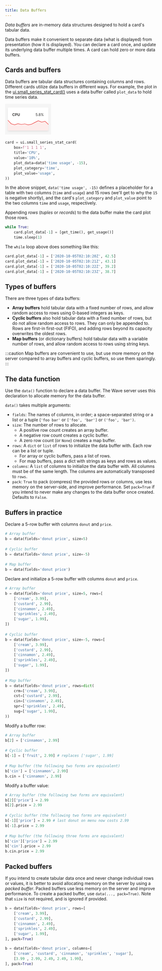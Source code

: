 ```yaml
---
title: Data Buffers
---
```


*Data buffers* are in-memory data structures designed to hold a card's tabular data.

Data buffers make it convenient to separate data (what is displayed) from presentation (how it is displayed). You can declare a card once, and update its underlying data buffer multiple times. A card can hold zero or more data buffers.

## Cards and buffers

Data buffers are tabular data structures containing columns and rows. Different cards utilize data buffers in different ways. For example, the plot in the [ui.small_series_stat_card()](api/ui#small_series_stat_card) uses a data buffer called `plot_data` to hold time series data.

![CPU Usage](assets/buffers__series-card.png)

```py {5-7}
card = ui.small_series_stat_card(
    box=f'1 1 1 1',
    title='CPU',
    value='10%',
    plot_data=data('time usage', -15),
    plot_category='time',
    plot_value='usage',
))
```

In the above snippet, `data('time usage', -15)` defines a placeholder for a table with two columns (`time` and `usage`) and 15 rows (we'll get to why the `15` is negative shortly), and the card's `plot_category` and `plot_value` point to the two columns `time` and `usage`, respectively.

Appending *rows* (*tuples* or *records*) to the data buffer make the card plot those rows.

```py {2}
while True:
    card.plot_data[-1] = [get_time(), get_usage()]
    time.sleep(1)
```

The `while` loop above does something like this:

```py
card.plot_data[-1] = ['2020-10-05T02:10:20Z', 42.5]
card.plot_data[-1] = ['2020-10-05T02:10:21Z', 43.1]
card.plot_data[-1] = ['2020-10-05T02:10:22Z', 39.2]
card.plot_data[-1] = ['2020-10-05T02:10:23Z', 38.7]
```

## Types of buffers

There are three types of data buffers:

- **Array buffers** hold tabular data with a fixed number of rows, and allow random access to rows using 0-based integers as keys.
- **Cyclic buffers** also hold tabular data with a fixed number of rows, but do not allow random access to rows. They can only be appended to. Rows are first-in first-out (FIFO), and adding rows beyond its capacity overwrites the oldest rows.
- **Map buffers** (or dictionary buffers) hold tabular data with a variable number of rows, and allow random access to rows using string keys.

:::caution
Map buffers are convenient to use, but use more memory on the server compared to array buffers and cyclic buffers, so use them sparingly.
:::

## The data function

Use the `data()` function to declare a data buffer. The Wave server uses this declaration to allocate memory for the data buffer.

`data()` takes multiple arguments:

- `fields`: The names of columns, in order; a space-separated string or a list or a tuple (`'foo bar'` or `['foo', 'bar']` or `('foo', 'bar')`.
- `size`: The number of rows to allocate.
    - A positive row count creates an array buffer.
    - A negative row count creates a cyclic buffer.
    - A zero row count (or `None`) creates a map buffer.
- `rows`: A `dict` or `list` of rows to initialize the data buffer with. Each row can be a list or tuple.
    - For array or cyclic buffers, pass a list of rows.
    - For map buffers, pass a dict with strings as keys and rows as values.
- `columns`: A `list` of columns to initialize the data buffer with. All columns must be of the same length. The columns are automatically transposed to `rows`.
- `pack`: `True` to pack (compress) the provided rows or columns, use less memory on the server-side, and improve performance. Set `pack=True` if you intend to never make any changes to the data buffer once created. Defaults to `False`.

## Buffers in practice

Declare a 5-row buffer with columns `donut` and `price`.

```py
# Array buffer
b = data(fields='donut price', size=5)

# Cyclic buffer
b = data(fields='donut price', size=-5)

# Map buffer
b = data(fields='donut price')
```

Declare and initialize a 5-row buffer with columns `donut` and `price`.
```py
# Array buffer
b = data(fields='donut price', size=5, rows=[
    ['cream', 3.99],
    ['custard', 2.99],
    ['cinnamon', 2.49],
    ['sprinkles', 2.49],
    ['sugar', 1.99],
])

# Cyclic buffer
b = data(fields='donut price', size=-5, rows=[
    ['cream', 3.99],
    ['custard', 2.99],
    ['cinnamon', 2.49],
    ['sprinkles', 2.49],
    ['sugar', 1.99],
])

# Map buffer
b = data(fields='donut price', rows=dict(
    crm=['cream', 3.99],
    cst=['custard', 2.99],
    cin=['cinnamon', 2.49],
    spr=['sprinkles', 2.49],
    sug=['sugar', 1.99],
))
```

Modify a buffer row:

```py
# Array buffer
b[2] = ['cinnamon', 2.99]

# Cyclic buffer
b[-1] = ['fruit', 2.99] # replaces ['sugar', 1.99]

# Map buffer (the following two forms are equivalent)
b['cin'] = ['cinnamon', 2.99]
b.cin = ['cinnamon', 2.99]
```

Modify a buffer value:

```py
# Array buffer (the following two forms are equivalent)
b[2]['price'] = 2.99
b[2].price = 2.99

# Cyclic buffer (the following two forms are equivalent)
b[-1]['price'] = 2.99 # last donut on menu now costs 2.99
b[-1].price = 2.99

# Map buffer (the following three forms are equivalent)
b['cin']['price'] = 2.99
b['cin'].price = 2.99
b.cin.price = 2.99
```

## Packed buffers

If you intend to create tabular data once and never change individual rows or values, it is better to avoid allocating memory on the server by using a *packed buffer*. Packed buffers use less memory on the server and improve performance. To create a packed buffer, use `data(..., pack=True)`. Note that `size` is not required, and is ignored if provided.

```py
b = data(fields='donut price', rows=[
    ['cream', 3.99],
    ['custard', 2.99],
    ['cinnamon', 2.49],
    ['sprinkles', 2.49],
    ['sugar', 1.99],
], pack=True)
```

```py
b = data(fields='donut price', columns=[
    ['cream', 'custard', 'cinnamon', 'sprinkles', 'sugar'],
    [3.99 , 2.99, 2.49, 2.49, 1.99],
], pack=True)
```